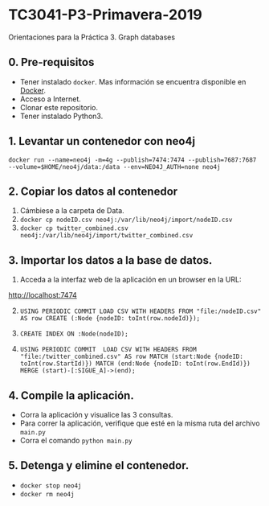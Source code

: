 # TC3041-P3-Primavera-2019
Orientaciones para la Práctica 3. Graph databases

## 0. Pre-requisitos
* Tener instalado `docker`. Mas información se encuentra disponible en [Docker](https://www.docker.com/community-edition).
* Acceso a Internet.
* Clonar este repositorio.
* Tener instalado Python3.

## 1. Levantar un contenedor con neo4j
`docker run --name=neo4j -m=4g --publish=7474:7474 --publish=7687:7687 --volume=$HOME/neo4j/data:/data --env=NEO4J_AUTH=none neo4j`

## 2. Copiar los datos al contenedor
1. Cámbiese a la carpeta de Data.
2. `docker cp nodeID.csv neo4j:/var/lib/neo4j/import/nodeID.csv`
3. `docker cp twitter_combined.csv neo4j:/var/lib/neo4j/import/twitter_combined.csv`

## 3. Importar los datos a la base de datos.
1. Acceda a la interfaz web de la aplicación en un browser en la URL:

[http://localhost:7474](http://localhost:7474)

2. `USING PERIODIC COMMIT
LOAD CSV WITH HEADERS FROM "file:/nodeID.csv" AS row
CREATE (:Node {nodeID: toInt(row.nodeId)});`

3. `CREATE INDEX ON :Node(nodeID);`

4. `USING PERIODIC COMMIT 
LOAD CSV WITH HEADERS FROM "file:/twitter_combined.csv" AS row
MATCH (start:Node {nodeID: toInt(row.StartId)})
MATCH (end:Node {nodeID: toInt(row.EndId)})
MERGE (start)-[:SIGUE_A]->(end);`

## 4. Compile la aplicación.
* Corra la aplicación y visualice las 3 consultas.
* Para correr la aplicación, verifique que esté en la misma ruta del archivo `main.py`
* Corra el comando `python main.py`

## 5. Detenga y elimine el contenedor.
* `docker stop neo4j`
* `docker rm neo4j`



